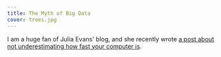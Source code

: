 ```yaml
---
title: The Myth of Big Data
cover: trees.jpg
---
```


I am a huge fan of Julia Evans' blog, and she recently wrote [a post about not underestimating how fast your computer is](http://jvns.ca/blog/2016/02/10/have-high-expectations-for-computers/).